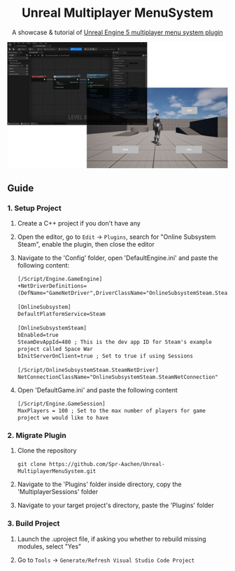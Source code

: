 <div align = "center">

# Unreal Multiplayer MenuSystem

A showcase & tutorial of [Unreal Engine 5 multiplayer menu system plugin](https://github.com/Spr-Aachen/Unreal-MultiplayerMenuSystem-Plugin.git)

![Cover](/docs/media/Cover.png)

</div>


## Guide

### 1. Setup Project

1. Create a C++ project if you don't have any

2. Open the editor, go to `Edit` -> `Plugins`, search for "Online Subsystem Steam", enable the plugin, then close the editor

3. Navigate to the 'Config' folder, open 'DefaultEngine.ini' and paste the following content:
    ```
    [/Script/Engine.GameEngine]
    +NetDriverDefinitions=(DefName="GameNetDriver",DriverClassName="OnlineSubsystemSteam.SteamNetDriver",DriverClassNameFallback="OnlineSubsystemUtils.IpNetDriver")

    [OnlineSubsystem]
    DefaultPlatformService=Steam

    [OnlineSubsystemSteam]
    bEnabled=true
    SteamDevAppId=480 ; This is the dev app ID for Steam's example project called Space War
    bInitServerOnClient=true ; Set to true if using Sessions

    [/Script/OnlineSubsystemSteam.SteamNetDriver]
    NetConnectionClassName="OnlineSubsystemSteam.SteamNetConnection"
    ```

4. Open 'DefaultGame.ini' and paste the following content
    ```
    [/Script/Engine.GameSession]
    MaxPlayers = 100 ; Set to the max number of players for game project we would like to have
    ```

### 2. Migrate Plugin

1. Clone the repository
    ```shell
    git clone https://github.com/Spr-Aachen/Unreal-MultiplayerMenuSystem.git
    ```

2. Navigate to the 'Plugins' folder inside directory, copy the 'MultiplayerSessions' folder

3. Navigate to your target project's directory, paste the 'Plugins' folder

### 3. Build Project

1. Launch the .uproject file, if asking you whether to rebuild missing modules, select "Yes"

2. Go to `Tools` -> `Generate/Refresh Visual Studio Code Project`